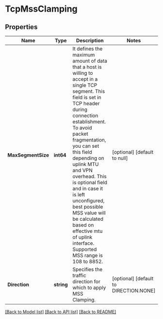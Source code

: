# TcpMssClamping

## Properties
Name | Type | Description | Notes
------------ | ------------- | ------------- | -------------
**MaxSegmentSize** | **int64** | It defines the maximum amount of data that a host is willing to accept in a single TCP segment. This field is set in TCP header during connection establishment. To avoid packet fragmentation, you can set this field depending on uplink MTU and VPN overhead. This is optional field and in case it is left unconfigured, best possible MSS value will be calculated based on effective mtu of uplink interface. Supported MSS range is 108 to 8852. | [optional] [default to null]
**Direction** | **string** | Specifies the traffic direction for which to apply MSS Clamping. | [optional] [default to DIRECTION.NONE]

[[Back to Model list]](../README.md#documentation-for-models) [[Back to API list]](../README.md#documentation-for-api-endpoints) [[Back to README]](../README.md)

